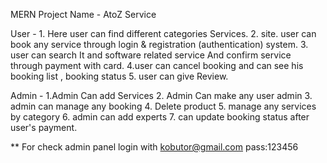 MERN Project Name - AtoZ Service

User -
     1. Here user can find different categories Services.
     2. site. user can book any service through login & registration (authentication) system.
     3. user can search It and software related service And confirm service through payment with card.
     4.user can cancel booking and can see his booking list , booking status
     5. user can give Review.

Admin - 
     1.Admin Can add Services
     2. Admin Can make any user admin 
     3. admin can manage any booking
     4. Delete product
     5. manage any services by category
     6. admin can add experts
     7. can update booking status after user's payment.

** For check admin panel login with   kobutor@gmail.com   pass:123456



